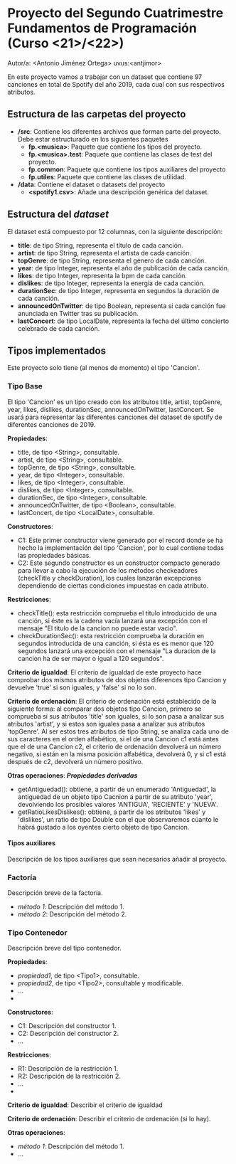 # Proyecto del Segundo Cuatrimestre Fundamentos de Programación (Curso  \<21\>/\<22\>)
Autor/a: \<Antonio Jiménez Ortega\>   uvus:\<antjimor\>

En este proyecto vamos a trabajar con un dataset que contiene 97 canciones en total de Spotify del año 2019, cada cual con sus respectivos atributos.


## Estructura de las carpetas del proyecto

* **/src**: Contiene los diferentes archivos que forman parte del proyecto. Debe estar estructurado en los siguentes paquetes
  * **fp.\<musica\>**: Paquete que contiene los tipos del proyecto.
  * **fp.\<musica\>.test**: Paquete que contiene las clases de test del proyecto.
  * **fp.common**: Paquete que contiene los tipos auxiliares del proyecto
  * **fp.utiles**:  Paquete que contiene las clases de utilidad. 
* **/data**: Contiene el dataset o datasets del proyecto
    * **\<spotify1.csv\>**: Añade una descripción genérica del dataset.

    
## Estructura del *dataset*
El dataset está compuesto por 12 columnas, con la siguiente descripción:

* **title**: de tipo String, representa el título de cada canción.
* **artist**: de tipo String, representa el artista de cada canción.
* **topGenre**: de tipo String, representa el género de cada canción.
* **year**: de tipo Integer, representa el año de publicación de cada canción.
* **likes**: de tipo Integer, representa la bpm de cada canción.
* **dislikes**: de tipo Integer, representa la energía de cada canción.
* **durationSec**: de tipo Integer, representa en segundos la duración de cada canción.
* **announcedOnTwitter**: de tipo Boolean, representa si cada canción fue anunciada en Twitter tras su publicación.
* **lastConcert**: de tipo LocalDate, representa la fecha del último concierto celebrado de cada canción.


## Tipos implementados

Este proyecto solo tiene (al menos de momento) el tipo 'Cancion'.

### Tipo Base
El tipo 'Cancion' es un tipo creado con los atributos title, artist, topGenre, year, likes, dislikes, durationSec, announcedOnTwitter, lastConcert. Se usará para representar las diferentes canciones del dataset de spotify de diferentes canciones de 2019.

**Propiedades**:

- title, de tipo \<String\>, consultable. 
- artist, de tipo \<String\>, consultable. 
- topGenre, de tipo \<String\>, consultable.
- year, de tipo \<Integer\>, consultable.
- likes, de tipo \<Integer\>, consultable.
- dislikes, de tipo \<Integer\>, consultable.
- durationSec, de tipo \<Integer\>, consultable.
- announcedOnTwitter, de tipo \<Boolean\>, consultable.
- lastConcert, de tipo \<LocalDate\>, consultable.

**Constructores**: 

- C1: Este primer constructor viene generado por el record donde se ha hecho la implementación del tipo 'Cancion', por lo cual contiene todas las propiedades básicas.
- C2: Este segundo constructor es un constructor compacto generado para llevar a cabo la ejecución de los métodos checkeadores (checkTitle y checkDuration), los cuales lanzarán excepciones dependiendo de ciertas condiciones impuestas en cada atributo.

**Restricciones**:
 
- checkTitle(): esta restricción comprueba el título introducido de una canción, si éste es la cadena vacía lanzará una excepción con el mensaje "El titulo de la cancion no puede estar vacio".
- checkDurationSec(): esta restricción comprueba la duración en segundos introducida de una canción, si ésta es es menor que 120 segundos lanzará una excepción con el mensaje "La duracion de la cancion ha de ser mayor o igual a 120 segundos".


**Criterio de igualdad**: El criterio de igualdad de este proyecto hace comprobar dos mismos atributos de dos objetos diferences tipo Cancion y devuelve 'true' si son iguales, y 'false' si no lo son.

**Criterio de ordenación**: El criterio de ordenación está establecido de la siguiente forma: al comparar dos objetos tipo Cancion, primero se comprueba si sus atributos 'title' son iguales, si lo son pasa a analizar sus atributos 'artist', y si estos son iguales pasa a analizar sus atributos 'topGenre'. Al ser estos tres atributos de tipo String, se analiza cada uno de sus caracteres en el orden alfabético, si el de una Cancion c1 está antes que el de una Cancion c2, el criterio de ordenación devolverá un número negativo, si están en la misma posición alfabética, devolverá 0, y si c1 está después de c2, devolverá un número positivo.

**Otras operaciones**:
 ***Propiedades derivadas***
-	getAntiguedad(): obtiene, a partir de un enumerado 'Antiguedad', la antiguedad de un objeto tipo Cacnion a partir de su atributo 'year', devolviendo los prosibles valores 'ANTIGUA', 'RECIENTE' y 'NUEVA'.
- getRatioLikesDislikes(): obtiene, a partir de los atributos 'likes' y 'dislikes', un ratio de tipo Double con el que observaremos cúanto le habrá gustado a los oyentes cierto objeto de tipo Cancion.

#### Tipos auxiliares
Descripción de los tipos auxiliares que sean necesarios añadir al proyecto.

### Factoría
Descripción breve de la factoría.

- _método 1_: Descripción del método 1.
-	_método 2_: Descripción del método 2.

### Tipo Contenedor

Descripción breve del tipo contenedor.

**Propiedades**:

- _propiedad1_, de tipo \<Tipo1\>, consultable. 
- _propiedad2_, de tipo \<Tipo2\>, consultable y modificable. 
- ...
- 
**Constructores**: 

- C1: Descripción del constructor 1.
- C2: Descripción del constructor 2.
- ...

**Restricciones**:
 
- R1: Descripción de la restricción 1.
- R2: Descripción de la restricción 2.
- ...
- 
**Criterio de igualdad**: Describir el criterio de igualdad

**Criterio de ordenación**: Describir el criterio de ordenación (si lo hay).

**Otras operaciones**:
 
-	_método 1_: Descripción del método 1.
- ...
